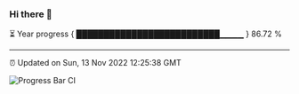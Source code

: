 ### Hi there 👋

⏳ Year progress { ██████████████████████████▁▁▁▁ } 86.72 %

---

⏰ Updated on Sun, 13 Nov 2022 12:25:38 GMT

![Progress Bar CI](https://github.com/liununu/liununu/workflows/Progress%20Bar%20CI/badge.svg)

